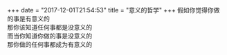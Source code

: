 +++
date = "2017-12-01T21:54:53"
title = "意义的哲学"
+++
假如你觉得你做的事是有意义的  
那你该知道任何事都是没意义的  
而当你知道你做的事是没意义的  
那你做的任何事都成为有意义的  